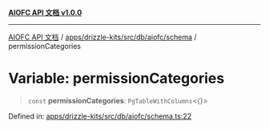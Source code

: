 [**AIOFC API 文档 v1.0.0**](../../../../../../../README.md)

***

[AIOFC API 文档](../../../../../../../modules.md) / [apps/drizzle-kits/src/db/aiofc/schema](../README.md) / permissionCategories

# Variable: permissionCategories

> `const` **permissionCategories**: `PgTableWithColumns`\<\{\}\>

Defined in: [apps/drizzle-kits/src/db/aiofc/schema.ts:22](https://github.com/aiofc-nx/aiofc-server-20250113/blob/c42968e9d610c830827b0ce80268360670d99c8b/apps/drizzle-kits/src/db/aiofc/schema.ts#L22)
